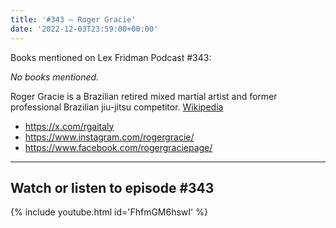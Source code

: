 ```yaml
---
title: '#343 – Roger Gracie'
date: '2022-12-03T23:59:00+00:00'
---
```


Books mentioned on Lex Fridman Podcast #343:

*No books mentioned.*

Roger Gracie is a Brazilian retired mixed martial artist and former professional Brazilian jiu-jitsu competitor. <a href="https://en.wikipedia.org/wiki/Roger_Gracie" target="_blank">Wikipedia</a>

- <a href="https://x.com/rgaitaly" target="_blank">https://x.com/rgaitaly</a>
- <a href="https://www.instagram.com/rogergracie/" target="_blank">https://www.instagram.com/rogergracie/</a>
- <a href="https://www.facebook.com/rogergraciepage/" target="_blank">https://www.facebook.com/rogergraciepage/</a>

- - - - - -

## Watch or listen to episode #343

{% include youtube.html id='FhfmGM6hswI' %}
